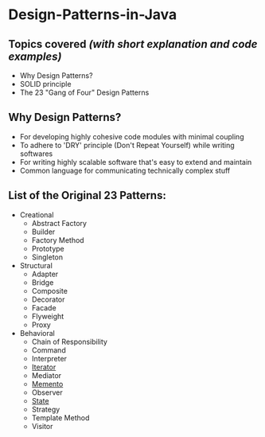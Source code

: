 # Design-Patterns-in-Java


## Topics covered _(with short explanation and code examples)_
* Why Design Patterns?
* SOLID principle
* The 23 "Gang of Four" Design Patterns 

## Why Design Patterns?
* For developing highly cohesive code modules with minimal coupling 
* To adhere to 'DRY' principle (Don't Repeat Yourself) while writing softwares
* For writing highly scalable software that's easy to extend and maintain
* Common language for communicating technically complex stuff

## List of the Original 23 Patterns:
* Creational
  * Abstract Factory
  * Builder
  * Factory Method
  * Prototype
  * Singleton
* Structural
  * Adapter
  * Bridge
  * Composite
  * Decorator
  * Facade
  * Flyweight
  * Proxy
* Behavioral
  * Chain of Responsibility
  * Command
  * Interpreter
  * [Iterator](https://github.com/TahsinTunan/Design-Patterns-in-Java/blob/main/Design%20Patterns/Behavioral/Iterator/Iterator.md)
  * Mediator
  * [Memento](https://github.com/TahsinTunan/Design-Patterns-in-Java/blob/main/Design%20Patterns/Behavioral/Memento/Memento.md)
  * Observer
  * [State](https://github.com/TahsinTunan/Design-Patterns-in-Java/blob/main/Design%20Patterns/Behavioral/State/State.md)
  * Strategy
  * Template Method
  * Visitor
